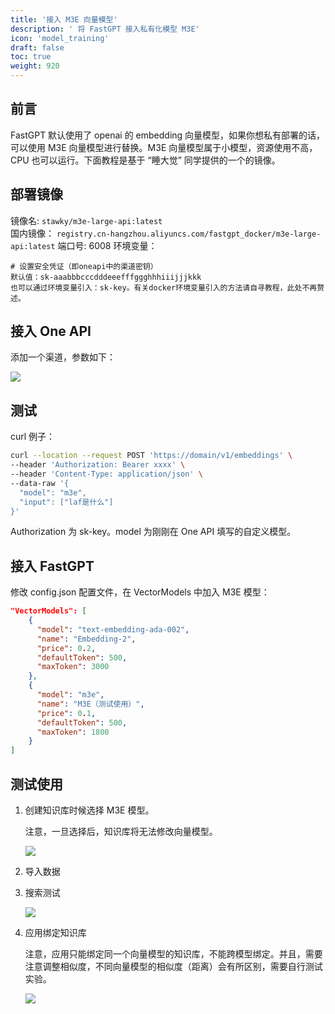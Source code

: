 ```yaml
---
title: '接入 M3E 向量模型'
description: ' 将 FastGPT 接入私有化模型 M3E'
icon: 'model_training'
draft: false
toc: true
weight: 920
---
```


## 前言

FastGPT 默认使用了 openai 的 embedding 向量模型，如果你想私有部署的话，可以使用 M3E 向量模型进行替换。M3E 向量模型属于小模型，资源使用不高，CPU 也可以运行。下面教程是基于 “睡大觉” 同学提供的一个的镜像。

## 部署镜像

镜像名: `stawky/m3e-large-api:latest`  
国内镜像： `registry.cn-hangzhou.aliyuncs.com/fastgpt_docker/m3e-large-api:latest`
端口号: 6008
环境变量：

```
# 设置安全凭证（即oneapi中的渠道密钥）
默认值：sk-aaabbbcccdddeeefffggghhhiiijjjkkk
也可以通过环境变量引入：sk-key。有关docker环境变量引入的方法请自寻教程，此处不再赘述。
```

## 接入 One API

添加一个渠道，参数如下：

![](/imgs/model-m3e1.png)

## 测试

curl 例子：

```bash
curl --location --request POST 'https://domain/v1/embeddings' \
--header 'Authorization: Bearer xxxx' \
--header 'Content-Type: application/json' \
--data-raw '{
  "model": "m3e",
  "input": ["laf是什么"]
}'
```

Authorization 为 sk-key。model 为刚刚在 One API 填写的自定义模型。

## 接入 FastGPT

修改 config.json 配置文件，在 VectorModels 中加入 M3E 模型：

```json
"VectorModels": [
    {
      "model": "text-embedding-ada-002",
      "name": "Embedding-2",
      "price": 0.2,
      "defaultToken": 500,
      "maxToken": 3000
    },
    {
      "model": "m3e",
      "name": "M3E（测试使用）",
      "price": 0.1,
      "defaultToken": 500,
      "maxToken": 1800
    }
]
```

## 测试使用

1. 创建知识库时候选择 M3E 模型。

      注意，一旦选择后，知识库将无法修改向量模型。

      ![](/imgs/model-m3e2.png)

2. 导入数据
3. 搜索测试

      ![](/imgs/model-m3e3.png)

4. 应用绑定知识库

      注意，应用只能绑定同一个向量模型的知识库，不能跨模型绑定。并且，需要注意调整相似度，不同向量模型的相似度（距离）会有所区别，需要自行测试实验。

      ![](/imgs/model-m3e4.png)
